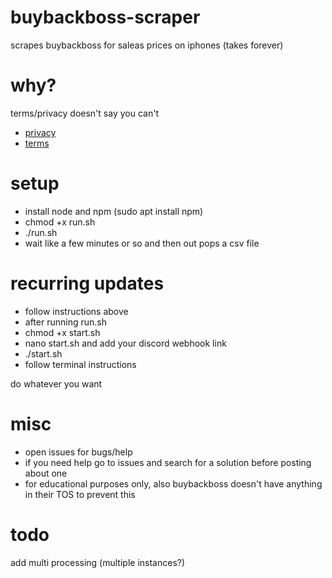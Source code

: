 # buybackboss-scraper
scrapes buybackboss for saleas prices on iphones (takes forever)

# why?
terms/privacy doesn't say you can't
- [privacy](https://buybackboss.com/privacy-policy/)
- [terms](https://buybackboss.com/terms/)

# setup
- install node and npm (sudo apt install npm)
- chmod +x run.sh
- ./run.sh
- wait like a few minutes or so and then out pops a csv file

# recurring updates
- follow instructions above
- after running run.sh
- chmod +x start.sh
- nano start.sh and add your discord webhook link
- ./start.sh
- follow terminal instructions

do whatever you want

# misc
* open issues for bugs/help
* if you need help go to issues and search for a solution before posting about one
* for educational purposes only, also buybackboss doesn't have anything in their TOS to prevent this

# todo
add multi processing (multiple instances?)
